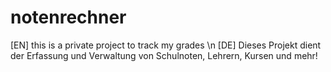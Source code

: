# notenrechner
[EN] this is a private project to track my grades \n
[DE] Dieses Projekt dient der Erfassung und Verwaltung von Schulnoten, Lehrern, Kursen und mehr!
